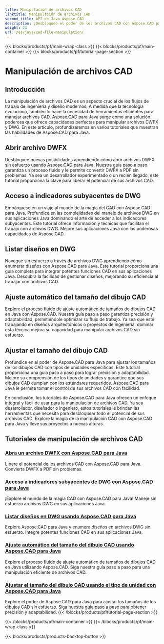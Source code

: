 ```yaml
---
title: Manipulación de archivos CAD
linktitle: Manipulación de archivos CAD
second_title: API de Java Aspose.CAD
description: ¡Desbloquee el poder de los archivos CAD con Aspose.CAD para Java! Convierta DWFX a PDF, acceda a indicadores DWG, diseños de listas y ajuste automático de tamaños con nuestros tutoriales.
weight: 23
url: /es/java/cad-file-manipulation/
---
```


{{< blocks/products/pf/main-wrap-class >}}
{{< blocks/products/pf/main-container >}}
{{< blocks/products/pf/tutorial-page-section >}}

# Manipulación de archivos CAD


## Introducción

La manipulación de archivos CAD es un aspecto crucial de los flujos de trabajo de ingeniería y diseño modernos. A medida que la tecnología evoluciona, también lo hace la necesidad de herramientas eficientes para manejar archivos CAD. Aspose.CAD para Java surge como una solución poderosa que ofrece capacidades perfectas para manipular archivos DWFX y DWG. En este artículo, profundizaremos en varios tutoriales que muestran las habilidades de Aspose.CAD para Java.

## Abrir archivo DWFX

Desbloquee nuevas posibilidades aprendiendo cómo abrir archivos DWFX sin esfuerzo usando Aspose.CAD para Java. Nuestra guía paso a paso garantiza un proceso fluido y le permite convertir DWFX a PDF sin problemas. Ya sea un desarrollador experimentado o un recién llegado, este tutorial proporciona la clave para liberar el potencial de sus archivos CAD.

## Acceso a indicadores subyacentes de DWG

Embárquese en un viaje al mundo de la magia del CAD con Aspose.CAD para Java. Profundice en las complejidades del manejo de archivos DWG en sus aplicaciones Java dominando el arte de acceder a los indicadores subyacentes. Este tutorial ofrece información y técnicas que facilitan el trabajo con archivos DWG. Mejore sus aplicaciones Java con las poderosas capacidades de Aspose.CAD.

## Listar diseños en DWG

Navegue sin esfuerzo a través de archivos DWG aprendiendo cómo enumerar diseños con Aspose.CAD para Java. Este tutorial proporciona una guía completa para integrar potentes funciones CAD en sus aplicaciones Java. Descubra la facilidad de gestionar diseños, mejorando su eficiencia al trabajar con archivos CAD.

## Ajuste automático del tamaño del dibujo CAD

Explore el proceso fluido de ajuste automático de tamaños de dibujos CAD en Java con Aspose.CAD. Nuestra guía paso a paso garantiza precisión y adaptabilidad, permitiéndole optimizar su flujo de trabajo. Ya sea que esté trabajando en diseños arquitectónicos o proyectos de ingeniería, dominar esta técnica mejora su capacidad para manipular archivos CAD sin esfuerzo.

## Ajustar el tamaño del dibujo CAD

Profundice en el poder de Aspose.CAD para Java para ajustar los tamaños de los dibujos CAD con tipos de unidades específicas. Este tutorial proporciona una guía paso a paso para lograr precisión y adaptabilidad. Mejore su comprensión de los tipos de unidades y garantice que sus dibujos CAD cumplan con los estándares requeridos. Aspose.CAD para Java le permite tomar el control de sus archivos CAD con facilidad.

En conclusión, los tutoriales de Aspose.CAD para Java ofrecen un enfoque integral y fácil de usar para la manipulación de archivos CAD. Ya sea desarrollador, diseñador o ingeniero, estos tutoriales le brindan las herramientas que necesita para desbloquear todo el potencial de sus archivos CAD. Explore la magia de la manipulación CAD con Aspose.CAD para Java y lleve sus proyectos a nuevas alturas.
## Tutoriales de manipulación de archivos CAD
### [Abra un archivo DWFX con Aspose.CAD para Java](./open-dwfx-file/)
Libere el potencial de los archivos CAD con Aspose.CAD para Java. Convierta DWFX a PDF sin problemas.
### [Acceso a indicadores subyacentes de DWG con Aspose.CAD para Java](./accessing-underlay-flags-of-dwg/)
¡Explore el mundo de la magia CAD con Aspose.CAD para Java! Maneje sin esfuerzo archivos DWG en sus aplicaciones Java.
### [Listar diseños en DWG usando Aspose.CAD para Java](./list-layouts-in-dwg/)
Explore Aspose.CAD para Java y enumere diseños en archivos DWG sin esfuerzo. Integre potentes funciones CAD en sus aplicaciones Java.
### [Ajuste automático del tamaño del dibujo CAD usando Aspose.CAD para Java](./auto-adjusting-cad-drawing-size/)
Explore el proceso fluido de ajuste automático de tamaños de dibujos CAD en Java utilizando Aspose.CAD. Siga nuestra guía paso a paso para una manipulación eficiente de archivos CAD.
### [Ajustar el tamaño del dibujo CAD usando el tipo de unidad con Aspose.CAD para Java](./adjusting-cad-drawing-size-using-unit-type/)
Explore el poder de Aspose.CAD para Java para ajustar los tamaños de los dibujos CAD sin esfuerzo. Siga nuestra guía paso a paso para obtener precisión y adaptabilidad.
{{< /blocks/products/pf/tutorial-page-section >}}

{{< /blocks/products/pf/main-container >}}
{{< /blocks/products/pf/main-wrap-class >}}

{{< blocks/products/products-backtop-button >}}
